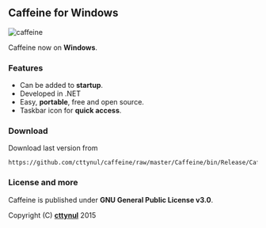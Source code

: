 ## Caffeine for Windows

![caffeine](https://i.imgur.com/fqRbENR.png)

Caffeine now on **Windows**.

### Features
- Can be added to **startup**.
- Developed in .NET
- Easy, **portable**, free and open source.
- Taskbar icon for **quick access**.

### Download
Download last version from 
```
https://github.com/cttynul/caffeine/raw/master/Caffeine/bin/Release/Caffeine.exe
```

### License and more
Caffeine is published under **GNU General Public License v3.0**.

Copyright (C) [**cttynul**](https://github.com/cttynul) 2015
